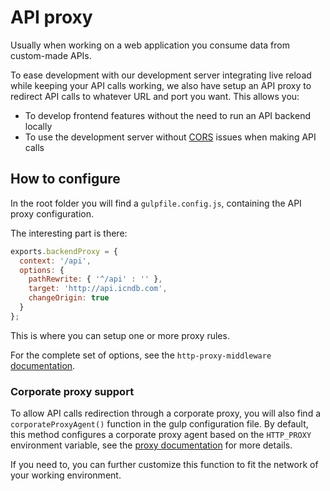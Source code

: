 # API proxy

Usually when working on a web application you consume data from custom-made APIs.

To ease development with our development server integrating live reload while keeping your API calls working, we also
have setup an API proxy to redirect API calls to whatever URL and port you want. This allows you:

- To develop frontend features without the need to run an API backend locally
- To use the development server without [CORS](https://en.wikipedia.org/wiki/Cross-origin_resource_sharing) issues
  when making API calls

## How to configure

In the root folder you will find a `gulpfile.config.js`, containing the API proxy configuration.

The interesting part is there:
```js
exports.backendProxy = {
  context: '/api',
  options: {
    pathRewrite: { '^/api' : '' },
    target: 'http://api.icndb.com',
    changeOrigin: true
  }
};
```

This is where you can setup one or more proxy rules.

For the complete set of options, see the `http-proxy-middleware`
[documentation](https://github.com/chimurai/http-proxy-middleware/).

### Corporate proxy support

To allow API calls redirection through a corporate proxy, you will also find a `corporateProxyAgent()` function
in the gulp configuration file. By default, this method configures a corporate proxy agent based on the 
`HTTP_PROXY` environment variable, see the [proxy documentation](proxy.md) for more details.

If you need to, you can further customize this function to fit the network of your working environment.
